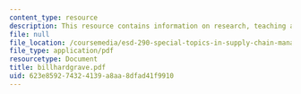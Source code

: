 ```yaml
---
content_type: resource
description: This resource contains information on research, teaching and service.
file: null
file_location: /coursemedia/esd-290-special-topics-in-supply-chain-management-spring-2005/623e859274324139a8aa8dfad41f9910_billhardgrave.pdf
file_type: application/pdf
resourcetype: Document
title: billhardgrave.pdf
uid: 623e8592-7432-4139-a8aa-8dfad41f9910
---
```

